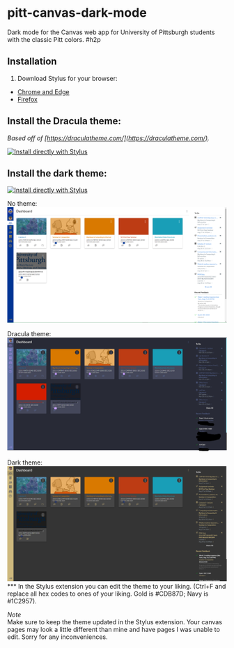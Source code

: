 # pitt-canvas-dark-mode

Dark mode for the Canvas web app for University of Pittsburgh students with the classic Pitt colors. #h2p

## Installation
1. Download Stylus for your browser:
  - [Chrome and Edge](https://chrome.google.com/webstore/detail/stylus/clngdbkpkpeebahjckkjfobafhncgmne?hl=en)
  - [Firefox](https://addons.mozilla.org/firefox/addon/styl-us/)

<h2>Install the Dracula theme:</h2>

_Based off of [https://draculatheme.com/](https://draculatheme.com/)._


[![Install directly with Stylus](https://img.shields.io/badge/Install%20directly%20with-Stylus-00adad.svg)](https://raw.githubusercontent.com/robbyhorvath/pitt-canvas-dark-mode/master/dracula-theme/theme.user.css) <br/>

<h2>Install the dark theme:</h2>

[![Install directly with Stylus](https://img.shields.io/badge/Install%20directly%20with-Stylus-00adad.svg)](https://raw.githubusercontent.com/robbyhorvath/pitt-canvas-dark-mode/master/dark-theme/theme.user.css)

No theme:
![Sample Image](imgs/showcase-before.png)

Dracula theme:
![Sample Image](imgs/dracula-showcase.png)

Dark theme:
![Sample Image](imgs/showcase-after.png)
*** In the Stylus extension you can edit the theme to your liking. (Ctrl+F and replace all hex codes to ones of your liking. Gold is #CDB87D; Navy is #1C2957).

_Note_<br/>
Make sure to keep the theme updated in the Stylus extension. Your canvas pages may look a little different than mine and have pages I was unable to edit. Sorry for any inconveniences.
